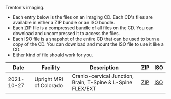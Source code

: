 
Trenton's imaging.

- Each entry below is the files on an imaging CD. Each CD's files are available in either a ZIP bundle or an ISO bundle.
- Each ZIP file is a compressed bundle of all files on the CD. You can download and uncompressed it to access the files.
- Each ISO file is a snapshot of the entire CD that can be used to burn a copy of the CD. You can download and mount the ISO file to use it like a CD.
- Either kind of file should work for you. 

| Date | Facility | Description | ZIP | ISO |
| ----- | ----- | ----- | ----- | ----- |
| 2021-10-27 | Upright MRI of Colorado | Cranio-cervical Junction, Brain, T-Spine & L-Spine FLEX/EXT | [ZIP](https://www.dropbox.com/s/v0kn9niiysns0md/Upright%20MRI.zip?dl=1) | [ISO](https://www.dropbox.com/s/xk7gy7e5wm3koam/Upright%20MRI.iso?dl=1) |





